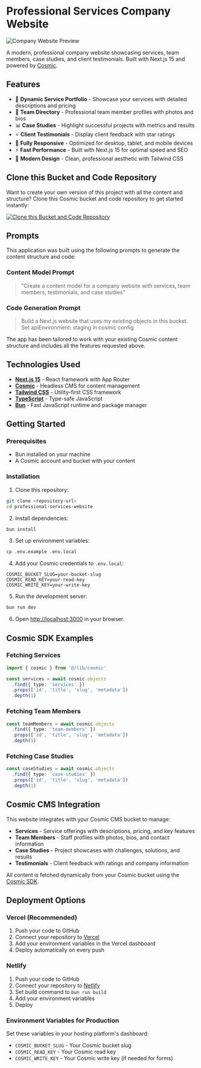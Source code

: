 # Professional Services Company Website

![Company Website Preview](https://imgix.cosmicjs.com/8d5400f0-64e0-11f0-a051-23c10f41277a-photo-1556742049-0cfed4f6a45d-1752957601453.jpg?w=1200&h=300&fit=crop&auto=format,compress)

A modern, professional company website showcasing services, team members, case studies, and client testimonials. Built with Next.js 15 and powered by [Cosmic](https://www.cosmicjs.com).

## Features

- 🎯 **Dynamic Service Portfolio** - Showcase your services with detailed descriptions and pricing
- 👥 **Team Directory** - Professional team member profiles with photos and bios
- 📊 **Case Studies** - Highlight successful projects with metrics and results
- ⭐ **Client Testimonials** - Display client feedback with star ratings
- 📱 **Fully Responsive** - Optimized for desktop, tablet, and mobile devices
- ⚡ **Fast Performance** - Built with Next.js 15 for optimal speed and SEO
- 🎨 **Modern Design** - Clean, professional aesthetic with Tailwind CSS

## Clone this Bucket and Code Repository

Want to create your own version of this project with all the content and structure? Clone this Cosmic bucket and code repository to get started instantly:

[![Clone this Bucket and Code Repository](https://img.shields.io/badge/Clone%20this%20Bucket-29abe2?style=for-the-badge&logo=cosmic&logoColor=white)](http://localhost:3040/projects/new?clone_bucket=687c020aace2d34c4e9597e6&clone_repository=687c0382ace2d34c4e959805)

## Prompts

This application was built using the following prompts to generate the content structure and code:

### Content Model Prompt

> "Create a content model for a company website with services, team members, testimonials, and case studies"

### Code Generation Prompt

> Build a Next.js website that uses my existing objects in this bucket. Set apiEnvironment: staging in cosmic config

The app has been tailored to work with your existing Cosmic content structure and includes all the features requested above.

## Technologies Used

- **[Next.js 15](https://nextjs.org/)** - React framework with App Router
- **[Cosmic](https://www.cosmicjs.com)** - Headless CMS for content management
- **[Tailwind CSS](https://tailwindcss.com/)** - Utility-first CSS framework
- **[TypeScript](https://www.typescriptlang.org/)** - Type-safe JavaScript
- **[Bun](https://bun.sh/)** - Fast JavaScript runtime and package manager

## Getting Started

### Prerequisites

- Bun installed on your machine
- A Cosmic account and bucket with your content

### Installation

1. Clone this repository:
```bash
git clone <repository-url>
cd professional-services-website
```

2. Install dependencies:
```bash
bun install
```

3. Set up environment variables:
```bash
cp .env.example .env.local
```

4. Add your Cosmic credentials to `.env.local`:
```env
COSMIC_BUCKET_SLUG=your-bucket-slug
COSMIC_READ_KEY=your-read-key
COSMIC_WRITE_KEY=your-write-key
```

5. Run the development server:
```bash
bun run dev
```

6. Open [http://localhost:3000](http://localhost:3000) in your browser.

## Cosmic SDK Examples

### Fetching Services
```typescript
import { cosmic } from '@/lib/cosmic'

const services = await cosmic.objects
  .find({ type: 'services' })
  .props(['id', 'title', 'slug', 'metadata'])
  .depth(1)
```

### Fetching Team Members
```typescript
const teamMembers = await cosmic.objects
  .find({ type: 'team-members' })
  .props(['id', 'title', 'slug', 'metadata'])
  .depth(1)
```

### Fetching Case Studies
```typescript
const caseStudies = await cosmic.objects
  .find({ type: 'case-studies' })
  .props(['id', 'title', 'slug', 'metadata'])
  .depth(1)
```

## Cosmic CMS Integration

This website integrates with your Cosmic CMS bucket to manage:

- **Services** - Service offerings with descriptions, pricing, and key features
- **Team Members** - Staff profiles with photos, bios, and contact information
- **Case Studies** - Project showcases with challenges, solutions, and results
- **Testimonials** - Client feedback with ratings and company information

All content is fetched dynamically from your Cosmic bucket using the [Cosmic SDK](https://www.cosmicjs.com/docs).

## Deployment Options

### Vercel (Recommended)

1. Push your code to GitHub
2. Connect your repository to [Vercel](https://vercel.com)
3. Add your environment variables in the Vercel dashboard
4. Deploy automatically on every push

### Netlify

1. Push your code to GitHub
2. Connect your repository to [Netlify](https://netlify.com)
3. Set build command to `bun run build`
4. Add your environment variables
5. Deploy

### Environment Variables for Production

Set these variables in your hosting platform's dashboard:

- `COSMIC_BUCKET_SLUG` - Your Cosmic bucket slug
- `COSMIC_READ_KEY` - Your Cosmic read key
- `COSMIC_WRITE_KEY` - Your Cosmic write key (if needed for forms)
<!-- README_END -->